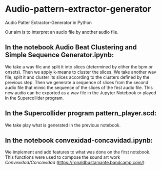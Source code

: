# Audio-pattern-extractor-generator

Audio Patter Extractor-Generator in Python

Our aim is to interpret an audio file by another audio file.

## In the notebook Audio Beat Clustering and Simple Sequence Generator.ipynb:

We take a wav file and split it into slices (determined by either the bpm or onsets). Then we apply k-means to cluster the slices.
We take another wav file, split it and cluster its slices according to the clusters defined by the previous step. 
Then we generate a sequence of slices from the second audio file that mimic the sequence of the slices of the first audio file.
This new audio can be exported as a wav file in the Jupyter Notebook or played in the Supercollider program.

## In the Supercollider program pattern_player.scd:

We take play what is generated in the previous notebook.

## In the notebook convexidad-concavidad.ipynb:

We implement and add features to what was done on the first notebook. This functions were used to compose the sound art work *Convexidad/Concavidad* (https://ronaldbustamante.bandcamp.com/)
